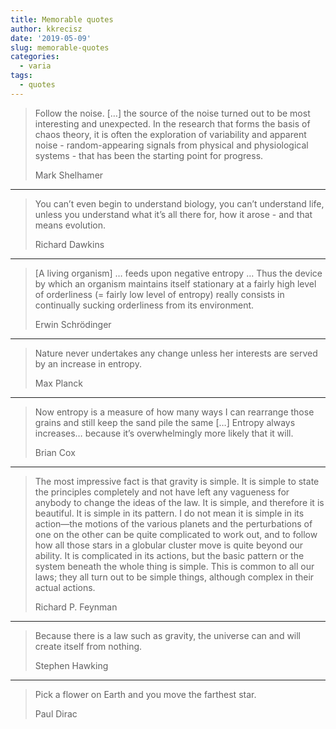 ```yaml
---
title: Memorable quotes
author: kkrecisz
date: '2019-05-09'
slug: memorable-quotes
categories:
  - varia
tags:
  - quotes
---
```


> Follow the noise. […] the source of the noise turned out to be most  interesting and unexpected. In the research that forms the basis of  chaos theory, it is   often the exploration of variability and apparent  noise - random-appearing signals from physical and physiological systems  - that has been the starting point for progress. 
>
> Mark Shelhamer

------

> You can’t even begin to understand biology, you can’t understand  life, unless you understand what it’s all there for, how it arose - and  that means evolution. 
>
> Richard Dawkins

------

> [A living organism] … feeds upon negative entropy … Thus the device  by which an organism maintains itself stationary at a fairly high level  of orderliness (= fairly low level of entropy) really consists in  continually sucking orderliness from its environment.
>  
>
> Erwin Schrödinger

------

> Nature never undertakes any change unless her interests are served by an increase in entropy.
>  
>
> Max Planck

------

> Now entropy is a measure of how many ways I can rearrange those  grains and still keep the sand pile the same […] Entropy always  increases… because it’s overwhelmingly more likely that it will.
>  
>
> Brian Cox

------

> The most impressive fact is that gravity is simple. It is simple to  state the principles completely and not have left any vagueness for  anybody to change the ideas of the law. It is simple, and therefore it  is beautiful. It is simple in its pattern. I do not mean it is simple in  its action—the motions of the various planets and the perturbations of  one on the other can be quite complicated to work out, and to follow how  all those stars in a globular cluster move is quite beyond our ability.  It is complicated in its actions, but the basic pattern or the system  beneath the whole thing is simple. This is common to all our laws; they  all turn out to be simple things, although complex in their actual  actions.
>  
>
> Richard P. Feynman

------

> Because there is a law such as gravity, the universe can and will create itself from nothing.
>  
>
> Stephen Hawking

------

> Pick a flower on Earth and you move the farthest star.
>  
>
> Paul Dirac
